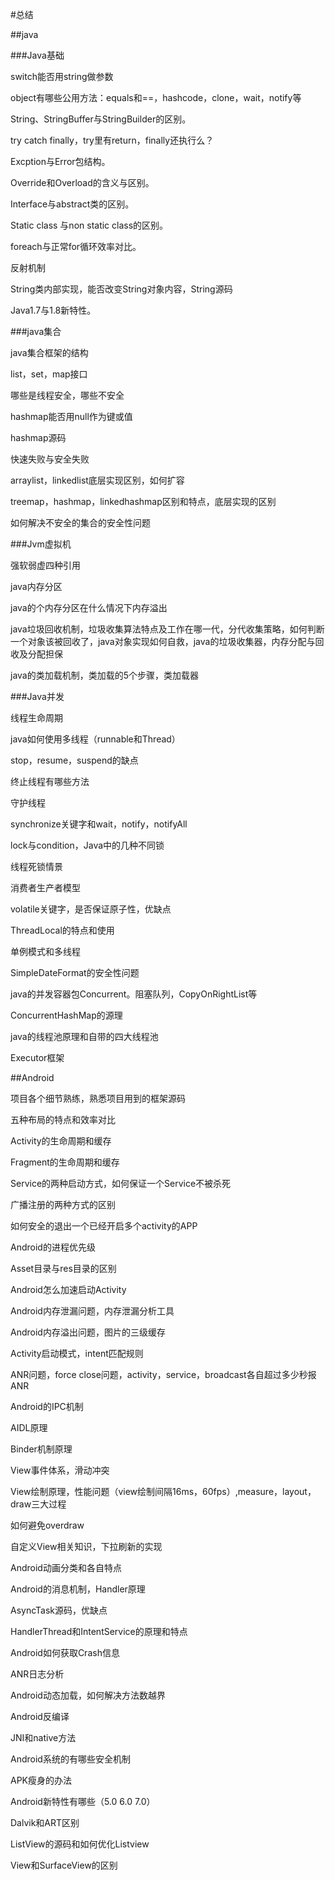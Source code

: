 #总结
  
##java

###Java基础

   switch能否用string做参数
   
   object有哪些公用方法：equals和==，hashcode，clone，wait，notify等
   
   String、StringBuffer与StringBuilder的区别。
   
   try catch finally，try里有return，finally还执行么？
   
   Excption与Error包结构。
   
   Override和Overload的含义与区别。
   
   Interface与abstract类的区别。
   
   Static class 与non static class的区别。
   
   foreach与正常for循环效率对比。
   
   反射机制
   
   String类内部实现，能否改变String对象内容，String源码
   
   Java1.7与1.8新特性。
   
###java集合
  
  java集合框架的结构
  
  list，set，map接口
  
  哪些是线程安全，哪些不安全
  
  hashmap能否用null作为键或值
  
  hashmap源码
  
  快速失败与安全失败
  
  arraylist，linkedlist底层实现区别，如何扩容
  
  treemap，hashmap，linkedhashmap区别和特点，底层实现的区别
  
  如何解决不安全的集合的安全性问题
  
###Jvm虚拟机

  强软弱虚四种引用

  java内存分区
  
  java的个内存分区在什么情况下内存溢出
  
  java垃圾回收机制，垃圾收集算法特点及工作在哪一代，分代收集策略，如何判断一个对象该被回收了，java对象实现如何自救，java的垃圾收集器，内存分配与回收及分配担保
  
  java的类加载机制，类加载的5个步骤，类加载器
  
###Java并发

  线程生命周期
  
  java如何使用多线程（runnable和Thread）
  
  stop，resume，suspend的缺点
  
  终止线程有哪些方法
  
  守护线程
  
  synchronize关键字和wait，notify，notifyAll
  
  lock与condition，Java中的几种不同锁
  
  线程死锁情景
  
  消费者生产者模型
  
  volatile关键字，是否保证原子性，优缺点
  
  ThreadLocal的特点和使用
  
  单例模式和多线程
  
  SimpleDateFormat的安全性问题
  
  java的并发容器包Concurrent。阻塞队列，CopyOnRightList等
  
  ConcurrentHashMap的源理
  
  java的线程池原理和自带的四大线程池
  
  Executor框架
  
##Android

  项目各个细节熟练，熟悉项目用到的框架源码
  
  五种布局的特点和效率对比
  
  Activity的生命周期和缓存
  
  Fragment的生命周期和缓存
  
  Service的两种启动方式，如何保证一个Service不被杀死
  
  广播注册的两种方式的区别
  
  如何安全的退出一个已经开启多个activity的APP
  
  Android的进程优先级
  
  Asset目录与res目录的区别
  
  Android怎么加速启动Activity
  
  Android内存泄漏问题，内存泄漏分析工具
  
  Android内存溢出问题，图片的三级缓存
  
  Activity启动模式，intent匹配规则
  
  ANR问题，force close问题，activity，service，broadcast各自超过多少秒报ANR
  
  Android的IPC机制
  
  AIDL原理
  
  Binder机制原理
  
  View事件体系，滑动冲突
  
  View绘制原理，性能问题（view绘制间隔16ms，60fps）,measure，layout，draw三大过程
  
  如何避免overdraw
  
  自定义View相关知识，下拉刷新的实现
  
  Android动画分类和各自特点
  
  Android的消息机制，Handler原理
  
  AsyncTask源码，优缺点
  
  HandlerThread和IntentService的原理和特点
  
  Android如何获取Crash信息
  
  ANR日志分析
  
  Android动态加载，如何解决方法数越界
  
  Android反编译
  
  JNI和native方法
  
  Android系统的有哪些安全机制
  
  APK瘦身的办法
  
  Android新特性有哪些（5.0 6.0 7.0）
  
  Dalvik和ART区别
  
  ListView的源码和如何优化Listview
  
  View和SurfaceView的区别
  
  
  
  
  
  
  
  
  
  

  
